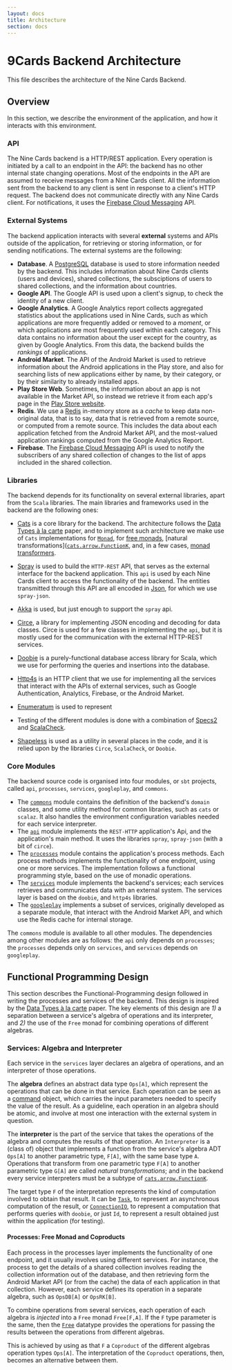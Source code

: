 ```yaml
---
layout: docs
title: Architecture
section: docs
---
```


# 9Cards Backend Architecture

This file describes the architecture of the Nine Cards Backend.

## Overview

In this section, we describe the environment of the application, and how it interacts with this environment.

### API

The Nine Cards backend is a HTTP/REST application. Every operation is initiated by a call to
an endpoint in the API: the backend has no other internal state changing operations.
Most of the endpoints in the API are assumed to receive messages from a Nine Cards client.
All the information sent from the backend to any client is sent in response to a client's HTTP request.
The backend does not communicate directly with any Nine Cards client. For notifications, it uses
the [Firebase Cloud Messaging](http://firebase.google.com/docs/cloud-messaging/) API.


### External Systems

The backend application interacts with several **external** systems and APIs outside of the application,
for retrieving or storing information, or for sending notifications. The external systems are the following:

* **Database**. A [PostgreSQL](http://www.postgresql.org/) database is used to store information needed by the backend.
  This includes information about Nine Cards clients (users and devices), shared collections, the subsciptions of
  users to shared collections, and the information about countries.
* **Google API**. The Google API is used upon a client's signup, to check the identity of a new client.
* **Google Analytics**. A Google Analytics report collects aggregated statistics about the applications used in
  Nine Cards, such as which applications are more frequently added or removed to a _moment_,
  or which applications are most frequently used within each category.
  This data contains no information about the user except for the country, as given by Google Analytics.
  From this data, the backend builds the _rankings_ of applications.
* **Android Market**. The API of the Android Market is used to retrieve information about the Android applications
  in the Play store, and also for searching lists of new applications either by name, by their category,
  or by their similarity to already installed apps.
* **Play Store Web**. Sometimes, the information about an app is not available in the Market API, so instead
  we retrieve it from each app's page in the [Play Store website](http://play.google.com/store/).
* **Redis**. We use a [Redis](http://redis.io/) in-memory store as a _cache_ to keep data non-original data,
  that is to say, data that is retrieved from a remote source, or computed from a remote source.
  This includes the data about each application fetched from the Android Market API,
  and the most-valued application rankings computed from the Google Analytics Report.
* **Firebase**. The [Firebase Cloud Messaging](http://firebase.google.com/docs/cloud-messaging/) API is used to notify
  the subscribers of any shared collection of changes to the list of apps included in the shared collection.

### Libraries

The backend depends for its functionality on several external libraries, apart from the `Scala` libraries.
The main libraries and frameworks used in the backend are the following ones:

* [Cats](http://typelevel.org/cats/) is a core library for the backend. The architecture follows the
  [Data Types à la carte](http://dblp.org/rec/html/journals/jfp/Swierstra08) paper, and to implement
  such architecture we make use of `Cats` implementations for [`Monad`](http://github.com/typelevel/cats/blob/master/core/src/main/scala/cats/Monad.scala),
  for [free monads](http://github.com/typelevel/cats/blob/master/free/src/main/scala/cats/free/Free.scala),
  [natural transformations]([`cats.arrow.FunctionK`](http://github.com/typelevel/cats/blob/master/core/src/main/scala/cats/arrow/FunctionK.scala),
  and, in a few cases, [monad transformers](http://github.com/typelevel/cats/blob/master/core/src/main/scala/cats/data/EitherT.scala).

* [Spray](http://spray.io/) is used to build the `HTTP-REST` API, that serves as the external
  interface for the backend application. This `api` is used by each Nine Cards client to access
  the functionality of the backend. The entities transmitted through this API are all encoded in
  [Json](http://en.wikipedia.org/wiki/JSON), for which we use `spray-json`.
* [Akka](http://akka.io/) is used, but just enough to support the `spray` api.
* [Circe](http://travisbrown.github.io/circe/), a library for implementing JSON encoding and decoding for
  data classes. Circe is used for a few classes in implementing the `api`, but it is mostly used for the
  communication with the external HTTP-REST services.
* [Doobie](http://github.com/tpolecat/doobie) is a purely-functional database access library for Scala, which
  we use for performing the queries and insertions into the database.
* [Http4s](http://http4s.org/) is an HTTP client that we use for implementing all the services that interact with the APIs
  of external services, such as Google Authentication, Analytics, Firebase, or the Android Market.
* [Enumeratum](http://github.com/lloydmeta/enumeratum/) is used to represent
* Testing of the different modules is done with a combination of [Specs2](http://etorreborre.github.io/specs2/)
  and [ScalaCheck](http://www.scalacheck.org/).
* [Shapeless](http://github.com/milessabin/shapeless) is used as a utility in several places in the code,
  and it is relied upon by the libraries `Circe`, `ScalaCheck`, or `Doobie`.

### Core Modules

The backend source code is organised into four modules, or `sbt` projects, called
`api`, `processes`, `services`, `googleplay`, and `commons`.

* The [`commons`](/modules/commons) module contains the definition of the backend's `domain` classes,
  and some utility method for common libraries, such as `cats` or `scalaz`.
  It also handles the environment configuration variables needed for each service interpreter.
* The [`api`](/modules/api) module implements the `REST-HTTP` application's Api, and the application's
  main method. It uses the libraries `spray`, `spray-json` (with a bit of `circe`).
* The [`processes`](/modules/processes) module contains the application's process methods. Each process methods implements
  the functionality of one endpoint, using one or more services.
  The implementation follows a functional programming style, based on the use of monadic operations.
* The [`services`](/modules/services) module implements the backend's services; each services retrieves and
  communicates data with an external system. The services layer is based on the `doobie`, and `http4s` libraries.
* The [`googleplay`](/modules/googleplay) implements a subset of services, originally developed as a separate
  module, that interact with the Android Market API, and which use the Redis cache for internal storage.

The `commons` module is available to all other modules. The dependencies among other modules are as follows:
the `api` only depends on `processes`; the `processes` depends only on `services`, and `services` depends
on `googleplay`.

## Functional Programming Design

This section describes the Functional-Programming design followed in writing the processes
and services of the backend. This design is inspired by the [Data Types à la carte](http://dblp.org/rec/html/journals/jfp/Swierstra08) paper.
The key elements of this design are _1)_ a separation between a service's algebra of operations and
its interpreter, and _2)_ the use of the `Free` monad for combining operations of different algebras.

### Services: Algebra and Interpreter

Each service in the `services` layer declares an algebra of operations, and an interpreter of those operations.

The **algebra** defines an abstract data type `Ops[A]`, which represent the operations that can be done in that service.
Each operation can be seen as a [command](http://en.wikipedia.org/wiki/Command_pattern) object,
which carries the input parameters needed to specify the value of the result.
As a guideline, each operation in an algebra should be atomic, and involve at most one interaction
with the external system in question.

The **interpreter** is the part of the service that takes the operations of the algebra and computes the results of that operation.
An `Interpreter` is a (class of) object that implements a function from the service's algebra ADT
`Ops[A]` to another parametric type, `F[A]`, with the same base type `A`.
Operations that transform from one parametric type `F[A]` to another parametric type `G[A]` are called _natural transformations_;
and in the backend every service interpreters must be a subtype of [`cats.arrow.FunctionK`](http://github.com/typelevel/cats/blob/master/core/src/main/scala/cats/arrow/FunctionK.scala).

The target type `F` of the interpretation represents the kind of computation involved to obtain that result.
It can be [`Task`](http://github.com/scalaz/scalaz/blob/series/7.3.x/concurrent/src/main/scala/scalaz/concurrent/Task.scala),
to represent an asynchronous computation of the result,
or [`ConnectionIO`](http://github.com/tpolecat/doobie/blob/master/core/src/main/scala/doobie/free/connection.scala),
to represent a computation that performs queries with `doobie`,
or just `Id`, to represent a result obtained just within the application (for testing).

#### Processes: Free Monad and Coproducts

Each process in the processes layer implements the functionality of one endpoint, and it usually involves
using different services.
For instance, the process to get the details of a shared collection involves reading the collection information
out of the database, and then retrieving form the Android Market API (or from the cache) the data of each
application in that collection. However, each service defines its operation in a separate algebra,
such as `OpsDB[A]` or `OpsRK[B]`.

To combine operations from several services, each operation of each algebra is _injected_ into a `Free` monad
`Free[F,A]`. If the `F` type parameter is the same, then the
[`Free`](http://github.com/typelevel/cats/blob/master/free/src/main/scala/cats/free/Free.scala) datatype provides
the operations for passing the results between the operations from different algebras.

This is achieved by using as that `F` a `Coproduct` of the different algebras operation types `Ops[A]`.
The interpretation of the `Coproduct` operations, then, becomes an alternative between them.